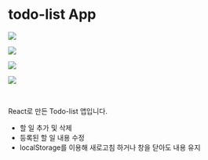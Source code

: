 # todo-list App

![](https://velog.velcdn.com/images/jangmi749/post/4d45ea5d-a447-4f00-82cc-be5fcde38393/image.png)

![](https://velog.velcdn.com/images/jangmi749/post/f9f89fa2-e716-4a9a-9fa7-7c9c86563b35/image.gif)

![](https://velog.velcdn.com/images/jangmi749/post/a02224cb-a6cb-42d4-9b3f-e2e9a79bfc7b/image.gif)

![](https://velog.velcdn.com/images/jangmi749/post/e7176c4b-d167-4133-9e6c-dc86b520b357/image.gif)

<br/>

React로 만든 Todo-list 앱입니다.

- 할 일 추가 및 삭제
- 등록된 할 일 내용 수정
- localStorage를 이용해 새로고침 하거나 창을 닫아도 내용 유지

